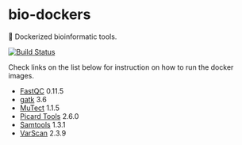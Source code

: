 # bio-dockers
:whale: Dockerized bioinformatic tools.

[![Build Status](https://travis-ci.org/alexcoppe/bio-dockers.svg?branch=master)](https://travis-ci.org/alexcoppe/bio-dockers)

Check links on the list below for instruction on how to run the docker images.

* [FastQC](https://github.com/alexcoppe/bio-dockers/tree/master/fastqc) 0.11.5
* [gatk](https://github.com/alexcoppe/bio-dockers/tree/master/gatk) 3.6
* [MuTect](https://github.com/alexcoppe/bio-dockers/tree/master/mutect) 1.1.5
* [Picard Tools](https://github.com/alexcoppe/bio-dockers/tree/master/picard) 2.6.0
* [Samtools](https://github.com/alexcoppe/bio-dockers/tree/master/samtools) 1.3.1
* [VarScan](https://github.com/alexcoppe/bio-dockers/tree/master/varscan) 2.3.9
